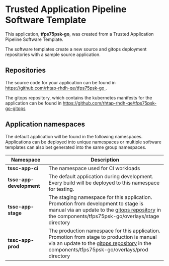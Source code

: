 # Trusted Application Pipeline Software Template

This application, **tfps75psk-go**, was created from a Trusted Application Pipeline Software Template.

The software templates create a new source and gitops deployment repositories with a sample source application. 

## Repositories

The source code for your application can be found in [https://github.com/rhtap-rhdh-qe/tfps75psk-go ](https://github.com/rhtap-rhdh-qe/tfps75psk-go ).
 
The gitops repository, which contains the kubernetes manifests for the application can be found in 
[https://github.com/rhtap-rhdh-qe/tfps75psk-go-gitops ](https://github.com/rhtap-rhdh-qe/tfps75psk-go-gitops ) 

## Application namespaces 

The default application will be found in the following namespaces. Applications can be deployed into unique namespaces or multiple software templates can also bet generated into the same group namespaces.  

|  Namespace   |  Description   |  
| -------- | -------- |
| **tssc-app-ci** | The namespace used for CI workloads |
| **tssc-app-development** | The default application during development. Every build will be deployed to this namespace for testing. |
| **tssc-app-stage** | The staging namespace for this application. Promotion from development to stage is manual via an update to the [gitops repository](https://github.com/rhtap-rhdh-qe/tfps75psk-go-gitops ) in the components/tfps75psk-go/overlays/stage directory |
| **tssc-app-prod** | The production namespace for this application. Promotion from stage to production is manual via an update to the [gitops repository](https://github.com/rhtap-rhdh-qe/tfps75psk-go-gitops ) in the components/tfps75psk-go/overlays/prod directory |